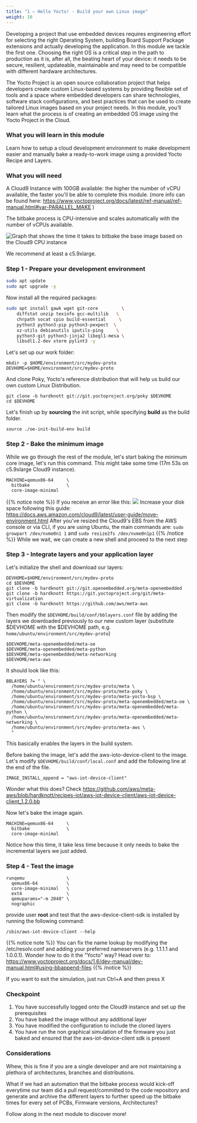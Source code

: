 ```yaml
---
title: "1 – Hello Yocto! - Build your own Linux image"
weight: 10
---
```

Developing a project that use embedded devices requires engineering effort for selecting the right Operating System, building Board Support Package extensions and actually developing the application. In this module we tackle the first one. Choosing the right OS is a critical step in the path to production as it is, after all, the beating heart of your device: it needs to be secure, resilient, updateable, maintainable and may need to be compatible with different hardware architectures. 

The Yocto Project is an open source collaboration project that helps developers create custom Linux-based systems by providing flexible set of tools and a space where embedded developers can share technologies, software stack configurations, and best practices that can be used to create tailored Linux images based on your project needs. In this module, you’ll learn what the process is of creating an embedded OS image using the Yocto Project in the Cloud.

### What you will learn in this module

Learn how to setup a cloud development environment to make development easier and manually bake a ready-to-work image using a provided Yocto Recipe and Layers.

### What you will need

A Cloud9 Instance with 100GB available: the higher the number of vCPU available, the faster you'll be able to complete this module. (more info can be found here: https://www.yoctoproject.org/docs/latest/ref-manual/ref-manual.html#var-PARALLEL_MAKE )

The bitbake process is CPU-intensive and scales automatically with the number of vCPUs available.

![Graph that shows the time it takes to bitbake the base image based on the Cloud9 CPU instance](/images/01_hello_yocto_bitbaketimes.png)

We recommend at least a c5.9xlarge.

### Step 1 - Prepare your development environment
 
```bash
sudo apt update
sudo apt upgrade -y
```

Now install all the required packages:
```bash
sudo apt install gawk wget git-core         \
    diffstat unzip texinfo gcc-multilib   \
    chrpath socat cpio build-essential     \
    python3 python3-pip python3-pexpect  \
    xz-utils debianutils iputils-ping     \
    python3-git python3-jinja2 libegl1-mesa \
    libsdl1.2-dev xterm pylint3 -y
```

Let's set up our work folder:
```
mkdir -p $HOME/environment/src/mydev-proto
DEVHOME=$HOME/environment/src/mydev-proto
```

And clone Poky, Yocto's reference distribution that will help us build our own custom Linux Distribution.

```
git clone -b hardknott git://git.yoctoproject.org/poky $DEVHOME 
cd $DEVHOME
```

Let's finish up by __sourcing__ the init script, while specifying __build__ as the build folder.

```
source ./oe-init-build-env build 
```

### Step 2 - Bake the minimum image

While we go through the rest of the module, let's start baking the minimum core image, let's run this command.
This might take some time (17m 53s on c5.9xlarge Cloud9 instance).

```
MACHINE=qemux86-64     \
  bitbake              \
  core-image-minimal
```

{{% notice note %}}
  If you receive an error like this: 
  ![](/images/01_hello_yocto_diskfull.png)
  Increase your disk space following this guide: https://docs.aws.amazon.com/cloud9/latest/user-guide/move-environment.html
  After you've resized the Cloud9's EBS from the AWS console or via CLI, if you are using Ubuntu, the main commands are:
  `sudo growpart /dev/nvme0n1 1`  and `sudo resize2fs /dev/nvme0n1p1` 
{{% /notice %}}
While we wait, we can create a new shell and proceed to the next step

### Step 3 - Integrate layers and your application layer

Let's initialize the shell and download our layers:
```
DEVHOME=$HOME/environment/src/mydev-proto
cd $DEVHOME
git clone -b hardknott git://git.openembedded.org/meta-openembedded
git clone -b hardknott https://git.yoctoproject.org/git/meta-virtualization
git clone -b hardknott https://github.com/aws/meta-aws
```

Then modify the `$DEVHOME/build/conf/bblayers.conf` file by adding the layers we downloaded previously to our new custom layer (substitute $DEVHOME with the $DEVHOME path, e.g. `home/ubuntu/environment/src/mydev-proto`)
```
$DEVHOME/meta-openembedded/meta-oe
$DEVHOME/meta-openembedded/meta-python
$DEVHOME/meta-openembedded/meta-networking
$DEVHOME/meta-aws
```

It should look like this:

```
BBLAYERS ?= " \
  /home/ubuntu/environment/src/mydev-proto/meta \
  /home/ubuntu/environment/src/mydev-proto/meta-poky \
  /home/ubuntu/environment/src/mydev-proto/meta-yocto-bsp \
  /home/ubuntu/environment/src/mydev-proto/meta-openembedded/meta-oe \
  /home/ubuntu/environment/src/mydev-proto/meta-openembedded/meta-python \
  /home/ubuntu/environment/src/mydev-proto/meta-openembedded/meta-networking \
  /home/ubuntu/environment/src/mydev-proto/meta-aws \
  "
```
This basically enables the layers in the build system.

Before baking the image, let's add the aws-ioto-device-client to the image.
Let's modify `$DEVHOME/build/conf/local.conf` and add the following line at the end of the file.
```
IMAGE_INSTALL_append = "aws-iot-device-client"
```

Wonder what this does? Check https://github.com/aws/meta-aws/blob/hardknott/recipes-iot/aws-iot-device-client/aws-iot-device-client_1.2.0.bb

Now let's bake the image again.

```
MACHINE=qemux86-64     \
  bitbake              \
  core-image-minimal
```

Notice how this time, it take less time because it only needs to bake the incremental layers we just added.

### Step 4 - Test the image


```
runqemu                \
  qemux86-64           \
  core-image-minimal   \
  ext4                 \
  qemuparams="-m 2048" \
  nographic
```

provide user __root__ and test that the aws-device-client-sdk is installed by running the following command:
```
/sbin/aws-iot-device-client --help
```

{{% notice note %}}
  You can fix the name lookup by modifying the /etc/resolv.conf and adding your preferred nameservers (e.g. 1.1.1.1 and 1.0.0.1). 
  Wonder how to do it the "Yocto" way? Head over to: https://www.yoctoproject.org/docs/1.6/dev-manual/dev-manual.html#using-bbappend-files
{{% /notice %}}


If you want to exit the simulation, just run Ctrl+A and then press X

### Checkpoint

1. You have successfully logged onto the Cloud9 instance and set up the prerequisites
1. You have baked the image without any additional layer
1. You have modified the configuration to include the cloned layers
1. You have run the non graphical simulation of the firmware you just baked and ensured that the aws-iot-device-client sdk is present

### Considerations
Whew, this is fine if you are a single developer and are not maintaining a plethora of architectures, branches and distributions.

What if we had an automation that the bitbake process would kick-off everytime our team did a pull request/committed to the code repository and generate and archive the different layers to further speed up the bitbake times for every set of PCBs, Firmware versions, Architectures?

Follow along in the next module to discover more!